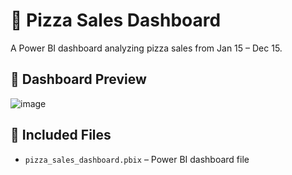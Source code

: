 # 🍕 Pizza Sales Dashboard

A Power BI dashboard analyzing pizza sales from Jan 15 – Dec 15.

## 📸 Dashboard Preview

![image](https://github.com/user-attachments/assets/a58951e5-94de-4a95-99c4-046fbe679bfa)


## 📁 Included Files
- `pizza_sales_dashboard.pbix` – Power BI dashboard file
